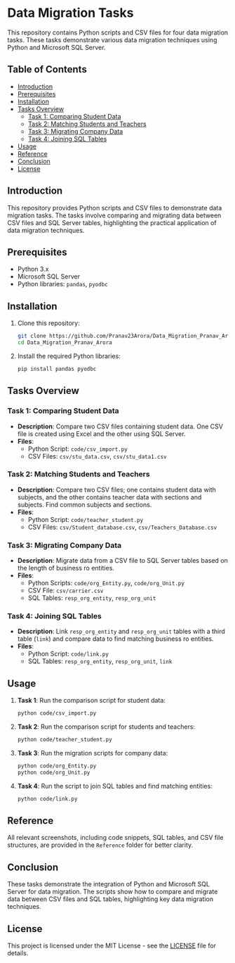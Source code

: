 # Data Migration Tasks

This repository contains Python scripts and CSV files for four data migration tasks. These tasks demonstrate various data migration techniques using Python and Microsoft SQL Server.

## Table of Contents
- [Introduction](#introduction)
- [Prerequisites](#prerequisites)
- [Installation](#installation)
- [Tasks Overview](#tasks-overview)
  - [Task 1: Comparing Student Data](#task-1-comparing-student-data)
  - [Task 2: Matching Students and Teachers](#task-2-matching-students-and-teachers)
  - [Task 3: Migrating Company Data](#task-3-migrating-company-data)
  - [Task 4: Joining SQL Tables](#task-4-joining-sql-tables)
- [Usage](#usage)
- [Reference](#reference)
- [Conclusion](#conclusion)
- [License](#license)

## Introduction

This repository provides Python scripts and CSV files to demonstrate data migration tasks. The tasks involve comparing and migrating data between CSV files and SQL Server tables, highlighting the practical application of data migration techniques.

## Prerequisites

- Python 3.x
- Microsoft SQL Server
- Python libraries: `pandas`, `pyodbc`

## Installation

1. Clone this repository:
    ```sh
    git clone https://github.com/Pranav23Arora/Data_Migration_Pranav_Arora.git
    cd Data_Migration_Pranav_Arora
    ```

2. Install the required Python libraries:
    ```sh
    pip install pandas pyodbc
    ```

## Tasks Overview

### Task 1: Comparing Student Data

- **Description**: Compare two CSV files containing student data. One CSV file is created using Excel and the other using SQL Server.
- **Files**:
  - Python Script: `code/csv_import.py`
  - CSV Files: `csv/stu_data.csv`, `csv/stu_data1.csv`

### Task 2: Matching Students and Teachers

- **Description**: Compare two CSV files; one contains student data with subjects, and the other contains teacher data with sections and subjects. Find common subjects and sections.
- **Files**:
  - Python Script: `code/teacher_student.py`
  - CSV Files: `csv/Student_database.csv`, `csv/Teachers_Database.csv`

### Task 3: Migrating Company Data

- **Description**: Migrate data from a CSV file to SQL Server tables based on the length of business ro entities.
- **Files**:
  - Python Scripts: `code/org_Entity.py`, `code/org_Unit.py`
  - CSV File: `csv/carrier.csv`
  - SQL Tables: `resp_org_entity`, `resp_org_unit`

### Task 4: Joining SQL Tables

- **Description**: Link `resp_org_entity` and `resp_org_unit` tables with a third table (`link`) and compare data to find matching business ro entities.
- **Files**:
  - Python Script: `code/link.py`
  - SQL Tables: `resp_org_entity`, `resp_org_unit`, `link`

## Usage

1. **Task 1**: Run the comparison script for student data:
    ```sh
    python code/csv_import.py
    ```

2. **Task 2**: Run the comparison script for students and teachers:
    ```sh
    python code/teacher_student.py
    ```

3. **Task 3**: Run the migration scripts for company data:
    ```sh
    python code/org_Entity.py
    python code/org_Unit.py
    ```

4. **Task 4**: Run the script to join SQL tables and find matching entities:
    ```sh
    python code/link.py
    ```

## Reference

All relevant screenshots, including code snippets, SQL tables, and CSV file structures, are provided in the `Reference` folder for better clarity.

## Conclusion

These tasks demonstrate the integration of Python and Microsoft SQL Server for data migration. The scripts show how to compare and migrate data between CSV files and SQL tables, highlighting key data migration techniques.

## License

This project is licensed under the MIT License - see the [LICENSE](LICENSE) file for details.

